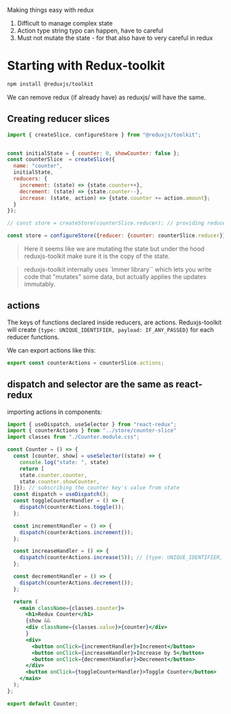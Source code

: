 Making things easy with redux
1. Difficult to manage complex state
2. Action type string typo can happen, have to careful
3. Must not mutate the state - for that also have to very careful in redux

# Starting with Redux-toolkit

```bash
npm install @reduxjs/toolkit
```
We can remove redux (if already have) as reduxjs/ will have the same.

## Creating reducer slices

```jsx
import { createSlice, configureStore } from "@reduxjs/toolkit";


const initialState = { counter: 0, showCounter: false };
const counterSlice  = createSlice({
  name: "counter",
  initialState,
  reducers: {
    increment: (state) => {state.counter++},
    decrement: (state) => {state.counter--},
    increase: (state, action) => {state.counter += action.amount};
  }
});

// const store = createStore(counterSlice.reducer); // providing reducer to store, but not useful when we have multiple slice. (then we have to combine all slice here)

const store = configureStore({reducer: {counter: counterSlice.reducer}}); // reducer key will take object, which is containing all the reducers slice, key of that object can be any name.
```

> Here it seems like we are mutating the state but under the hood reduxjs-toolkit make sure it is the copy of the state.

> reduxjs-toolkit internally uses `Immer library`` which lets you write code that "mutates" some data, but actually applies the updates immutably.

## actions
The keys of functions declared inside reducers, are actions. Reduxjs-toolkit will create `{type: UNIQUE_IDENTIFIER, payload: IF_ANY_PASSED}` for each reducer functions.

We can export actions like this: 
```jsx
export const counterActions = counterSlice.actions;
```
## dispatch and selector are the same as react-redux
importing actions in components:
```jsx
import { useDispatch, useSelector } from "react-redux";
import { counterActions } from "../store/counter-slice"
import classes from "./Counter.module.css";

const Counter = () => {
  const [counter, show] = useSelector((state) => {
    console.log("state: ", state)
    return [
    state.counter.counter,
    state.counter.showCounter,
  ]}); // subscribing the counter key's value from state
  const dispatch = useDispatch();
  const toggleCounterHandler = () => {
    dispatch(counterActions.toggle());
  };

  const incrementHandler = () => {
    dispatch(counterActions.increment());
  };

  const increaseHandler = () => {
    dispatch(counterActions.increase(5)); // {type: UNIQUE_IDENTIFIER, payload: 5}
  };

  const decrementHandler = () => {
    dispatch(counterActions.decrement());
  };

  return (
    <main className={classes.counter}>
      <h1>Redux Counter</h1>
      {show && 
      <div className={classes.value}>{counter}</div>
      }
      <div>
        <button onClick={incrementHandler}>Increment</button>
        <button onClick={increaseHandler}>Increase by 5</button>
        <button onClick={decrementHandler}>Decrement</button>
      </div>
      <button onClick={toggleCounterHandler}>Toggle Counter</button>
    </main>
  );
};

export default Counter;

```